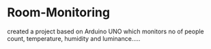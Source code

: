 # Room-Monitoring
created a project based on Arduino UNO which monitors no of people count, temperature, humidity and luminance.....
